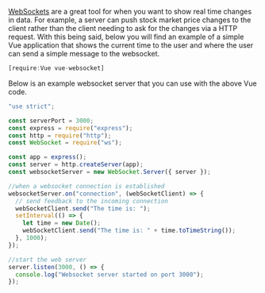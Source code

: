 [WebSockets](/tutorials/node/websockets) are a great tool for when you want to show real time changes in data.
For example, a server can push stock market price changes to the client rather than the client needing to ask for the changes via a HTTP request.
With this being said, below you will find an example of a simple Vue application that shows the current time to the user and where
the user can send a simple message to the websocket.

```javascript
[require:Vue vue-websocket]
```

Below is an example websocket server that you can use with the above Vue code.

```javascript
"use strict";

const serverPort = 3000;
const express = require("express");
const http = require("http");
const WebSocket = require("ws");

const app = express();
const server = http.createServer(app);
const websocketServer = new WebSocket.Server({ server });

//when a websocket connection is established
websocketServer.on("connection", (webSocketClient) => {
  // send feedback to the incoming connection
  webSocketClient.send("The time is: ");
  setInterval(() => {
    let time = new Date();
    webSocketClient.send("The time is: " + time.toTimeString());
  }, 1000);
});

//start the web server
server.listen(3000, () => {
  console.log("Websocket server started on port 3000");
});
```
